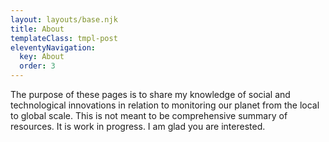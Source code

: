 ```yaml
---
layout: layouts/base.njk
title: About
templateClass: tmpl-post
eleventyNavigation:
  key: About
  order: 3
---
```


The purpose of these pages is to share my knowledge of social and technological innovations in relation to monitoring our planet from the local to global scale. This is not meant to be comprehensive summary of resources. It is work in progress. I am glad you are interested.

<!-- This blog template is based on [eleventy-high-performance-blog](https://www.industrialempathy.com/posts/eleventy-high-performance-blog/) which itself is based on [eleventy-base-blog](https://github.com/11ty/eleventy-base-blog). -->
